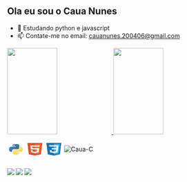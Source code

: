 ## Ola eu sou o Caua Nunes 

- 🌱 Estudando python e javascript
- 📫 Contate-me no email: cauanunes.200406@gmail.com
  
<a href="https://github.com/Cauanls/github-readme-stats">
  <img height=200 width="48% align="center" src="https://github-readme-stats.vercel.app/api?username=Cauanls&theme=dracula" />
</a>
<a href="https://github.com/Cauanls/convoychat">
  <img height=200 width="48% align="center" src="https://github-readme-stats.vercel.app/api/top-langs?username=Cauanls&layout=compact&langs_count=8&card_width=320&theme=dracula" />
</a>
<div style="display: inline_block"><br>
  <img align="center" alt="Caua-Python" height="30" width="40" src="https://raw.githubusercontent.com/devicons/devicon/master/icons/python/python-original.svg">
  <img align="center" alt="Caua-HTML" height="30" width="40" src="https://raw.githubusercontent.com/devicons/devicon/master/icons/html5/html5-original.svg">
  <img align="center" alt="Caua-CSS" height="30" width="40" src="https://raw.githubusercontent.com/devicons/devicon/master/icons/css3/css3-original.svg">  
  <img align="center" alt="Caua-C" height="30" width="40" src="https://cdn.jsdelivr.net/gh/devicons/devicon/icons/c/c-original.svg" />
</div>

##
<div> 
  <a href="https://instagram.com/cauanls_" target="_blank"><img src="https://img.shields.io/badge/-Instagram-%23E4405F?style=for-the-badge&logo=instagram&logoColor=white" target="_blank"></a>
  <a href="cauanunes.200406@gmail.com"><img src="https://img.shields.io/badge/-Gmail-%23333?style=for-the-badge&logo=gmail&logoColor=white" target="_blank"></a>
  <a href="www.linkedin.com/in/cauã-nunes-b9a6a5271" target="_blank"><img src="https://img.shields.io/badge/-LinkedIn-%230077B5?style=for-the-badge&logo=linkedin&logoColor=white" target="_blank"></a> 
</div>


